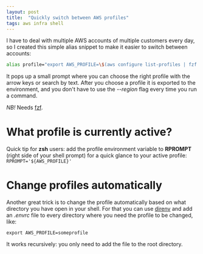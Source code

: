 ```yaml
---
layout: post
title:  "Quickly switch between AWS profiles"
tags: aws infra shell
---
```


I have to deal with multiple AWS accounts of multiple customers every day, so I created this simple
alias snippet to make it easier to switch between accounts:

```zsh
alias profile="export AWS_PROFILE=\$(aws configure list-profiles | fzf --prompt \"Choose active AWS profile:\")"
```

It pops up a small prompt where you can choose the right profile with the arrow keys or search by
text. After you choose a profile it is exported to the environment, and you don't have to use the
*--region* flag every time you run a command.

*NB!* Needs [fzf][fzf].

# What profile is currently active?

Quick tip for **zsh** users: add the profile environment variable to **RPROMPT** (right side
of your shell prompt) for a quick glance to your
active profile: `RPROMPT='${AWS_PROFILE}'`

# Change profiles automatically

Another great trick is to change the profile automatically based on what directory you have open in
your shell. For that you can use [direnv][direnv] and add an *.envrc* file to every directory where
you need the profile to be changed, like:

```shell
export AWS_PROFILE=someprofile
```

It works recursively: you only need to add the file to the root directory.

[fzf]: https://github.com/junegunn/fzf
[direnv]: https://direnv.net
